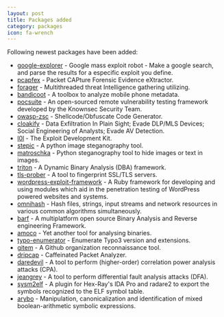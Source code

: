 ```yaml
---
layout: post
title: Packages added
category: packages
icon: fa-wrench
---
```


Following newest packages have been added:

* [google-explorer](https://github.com/anarcoder/google_explorer) - Google mass exploit robot - Make a google search, and parse the results for a especific exploit you define.
* [pcapfex](https://github.com/vikwin/pcapfex) - Packet CAPture Forensic Evidence eXtractor.
* [forager](https://github.com/byt3smith/Forager) - Multithreaded threat Intelligence gathering utilizing.
* [bandicoot](https://github.com/yvesalexandre/bandicoot) - A toolbox to analyze mobile phone metadata.
* [pocsuite](https://github.com/knownsec/Pocsuite) - An open-sourced remote vulnerability testing framework developed by the Knownsec Security Team.
* [owasp-zsc](https://github.com/zscproject/OWASP-ZSC) - Shellcode/Obfuscate Code Generator.
* [cloakify](https://github.com/trycatchhcf/cloakify) - Data Exfiltration In Plain Sight; Evade DLP/MLS Devices; Social Engineering of Analysts; Evade AV Detection.
* [l0l](https://github.com/roissy/l0l) - The Exploit Development Kit.
* [stepic](http://domnit.org/stepic/doc/) - A python image steganography tool.
* [matroschka](https://github.com/fgrimme/Matroschka) - Python steganography tool to hide images or text in images.
* [triton](https://github.com/JonathanSalwan/Triton) - A Dynamic Binary Analysis (DBA) framework.
* [tls-prober](https://github.com/WestpointLtd/tls_prober) - A tool to fingerprint SSL/TLS servers.
* [wordpress-exploit-framework](https://github.com/rastating/wordpress-exploit-framework) - A Ruby framework for developing and using modules which aid in the penetration testing of WordPress powered websites and systems.
* [omnihash](https://github.com/Miserlou/omnihash) - Hash files, strings, input streams and network resources in various common algorithms simultaneously.
* [barf](https://github.com/programa-stic/barf-project) - A multiplatform open source Binary Analysis and Reverse engineering Framework.
* [amoco](https://github.com/bdcht/amoco) - Yet another tool for analysing binaries.
* [typo-enumerator](https://github.com/whoot/Typo-Enumerator) - Enumerate Typo3 version and extensions.
* [gitem](https://github.com/mschwager/gitem) - A Github organization reconnaissance tool.
* [dripcap](https://github.com/dripcap/dripcap) - Caffeinated Packet Analyzer.
* [daredevil](https://github.com/SideChannelMarvels/Daredevil) - A tool to perform (higher-order) correlation power analysis attacks (CPA).
* [jeangrey](https://github.com/SideChannelMarvels/JeanGrey) - A tool to perform differential fault analysis attacks (DFA).
* [sysm2elf](https://github.com/danigargu/syms2elf) - A plugin for Hex-Ray's IDA Pro and radare2 to export the symbols recognized to the ELF symbol table.
* [arybo](https://github.com/quarkslab/arybo) - Manipulation, canonicalization and identification of mixed boolean-arithmetic symbolic expressions.
